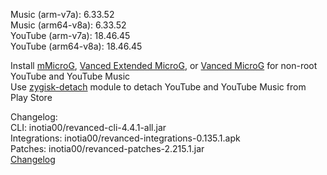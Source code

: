Music (arm-v7a): 6.33.52  
Music (arm64-v8a): 6.33.52  
YouTube (arm-v7a): 18.46.45  
YouTube (arm64-v8a): 18.46.45  

Install [mMicroG](https://github.com/inotia00/mMicroG/releases), [Vanced Extended MicroG](https://github.com/inotia00/VancedMicroG/releases), or [Vanced MicroG](https://github.com/TeamVanced/VancedMicroG/releases) for non-root YouTube and YouTube Music  
Use [zygisk-detach](https://github.com/j-hc/zygisk-detach) module to detach YouTube and YouTube Music from Play Store  

Changelog:  
CLI: inotia00/revanced-cli-4.4.1-all.jar  
Integrations: inotia00/revanced-integrations-0.135.1.apk  
Patches: inotia00/revanced-patches-2.215.1.jar  
[Changelog](https://github.com/inotia00/revanced-patches/releases/tag/v2.215.1)  
